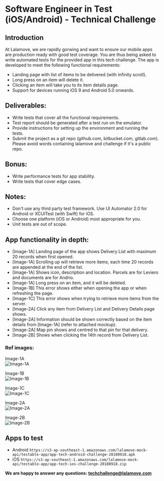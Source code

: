 # Software Engineer in Test (iOS/Android) - Technical Challenge

## Introduction

At Lalamove, we are rapidly gorwing and want to ensure our mobile apps are production ready with good test coverage.
You are thus being asked to write automated tests for the provided app in this tech challenge.
The app is developed to meet the following functional requirements:
  - Landing page with list of items to be delivered (with infinity scroll).
  - Long press on an item will delete it.
  - Clicking an item will take you to its item details page.
  - Support for devices running iOS 9 and Android 5.0 onwards.

## Deliverables:
  - Write tests that cover all the functional requirements.
  - Test report should be generated after a test run on the emulator.
  - Provide instructions for setting up the environment and running the tests.
  - Submit the project as a git repo (github.com, bitbucket.com, gitlab.com). Please avoid words containing lalamove and challenge if it's a public repo.

## Bonus:
  - Write performance tests for app stability.
  - Write tests that cover edge cases.

## Notes:
  - Don't use any third party test framework. Use UI Automator 2.0 for Android or XCUITest (with Swift) for iOS.
  - Choose one platform (iOS or Android) most appropriate for you.
  - Unit tests are out of scope.

## App functionality in depth:
- [Image-1A] Landing page of the app shows Delivery List with maximum 20 records when first opened.
- [Image-1A] Scrolling up will retrieve more items, each time 20 records are appended at the end of the list.
- [Image-1A] Shows icon, description and location. Parcels are for Leviero and documents are for Andrio.
- [Image-1A] Long press on an item, and it will be deleted.
- [Image-1B] This error shows either when opening the app or when refreshing the page.
- [Image-1C] This error shows when trying to retrieve more items from the server.
- [Image-2A] Click any item from Delivery List and Delivery Details page shows.
- [Image-2A] Information should be shown correctly based on the item details from [Image-1A] (refer to attached mockup).
- [Image-2A] Map pin shows and centred to that pin for that delivery.
- [Image-2B] Shows when clicking the 14th record from Delivery List.

### Ref images:
Image-1A  
![Image-1A](https://s3-ap-southeast-1.amazonaws.com/lalamove-mock-api/images/tc-01a.jpg)

Image-1B  
![Image-1B](https://s3-ap-southeast-1.amazonaws.com/lalamove-mock-api/images/tc-01b.jpg)

Image-1C  
![Image-1C](https://s3-ap-southeast-1.amazonaws.com/lalamove-mock-api/images/tc-01c.jpg)

Image-2A  
![Image-2A](https://s3-ap-southeast-1.amazonaws.com/lalamove-mock-api/images/tc-02a.jpg)

Image-2B  
![Image-2B](https://s3-ap-southeast-1.amazonaws.com/lalamove-mock-api/images/tc-02b.jpg)


## Apps to test
  * Android
  `https://s3-ap-southeast-1.amazonaws.com/lalamove-mock-api/testable-app/app-tech-android-challenge-20180918.apk`
  * iOS
  `https://s3-ap-southeast-1.amazonaws.com/lalamove-mock-api/testable-app/app-tech-ios-challenge-20180918.zip`

**We are happy to answer any questions: <techchallenge@lalamove.com>**

